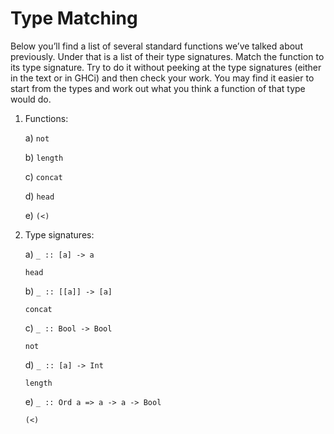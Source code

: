 # Type Matching

Below you’ll find a list of several standard functions we’ve talked about previously. Under that is a list of their type signatures. Match the function to its type signature. Try to do it without peeking at the type signatures (either in the text or in GHCi) and then check your work. You may find it easier to start from the types and work out what you think a function of that type would do.

1. Functions:

   a) `not`

   b) `length`

   c) `concat`

   d) `head`
   
   e) `(<)`
   
2. Type signatures:

   a) `_ :: [a] -> a`

   `head`

   b) `_ :: [[a]] -> [a]`

   `concat`

   c) `_ :: Bool -> Bool`

   `not`

   d) `_ :: [a] -> Int`

   `length`

   e) `_ :: Ord a => a -> a -> Bool`

   `(<)`
